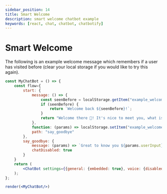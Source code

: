 ```yaml
---
sidebar_position: 14
title: Smart Welcome
description: smart welcome chatbot example
keywords: [react, chat, chatbot, chatbotify]
---
```


# Smart Welcome

The following is an example welcome message which remembers if a user has visited before (clear your local storage if you would like to try this again).

```jsx live noInline title=MyChatBot.js
const MyChatBot = () => {
	const flow={
		start: {
			message: () => {
				const seenBefore = localStorage.getItem("example_welcome");
				if (seenBefore) {
					return `Welcome back ${seenBefore}!`;
				}
				return "Welcome there 👋! It's nice to meet you, what is your name?";
			},
			function: (params) => localStorage.setItem("example_welcome", params.userInput),
			path: "say_goodbye"
		},
		say_goodbye: {
			message: (params) => `Great to know you ${params.userInput}, hope to see you again!`,
			chatDisabled: true
		}
	}
	return (
		<ChatBot settings={{general: {embedded: true}, voice: {disabled: false}, chatHistory: {storageKey: "example_smart_welcome"}}} flow={flow}/>
	);
};

render(<MyChatBot/>)
```